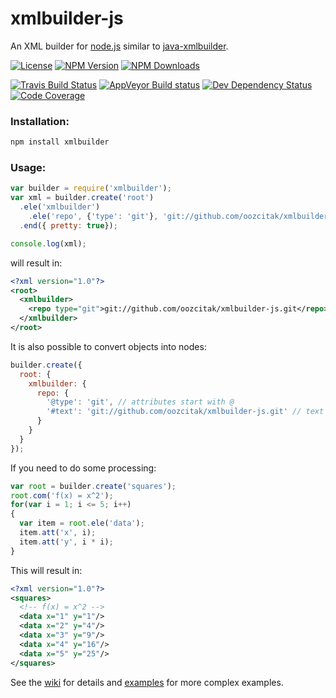 # xmlbuilder-js

An XML builder for [node.js](https://nodejs.org/) similar to
[java-xmlbuilder](https://github.com/jmurty/java-xmlbuilder).

[![License](http://img.shields.io/npm/l/xmlbuilder.svg?style=flat-square)](http://opensource.org/licenses/MIT)
[![NPM Version](http://img.shields.io/npm/v/xmlbuilder.svg?style=flat-square)](https://npmjs.com/package/xmlbuilder)
[![NPM Downloads](https://img.shields.io/npm/dm/xmlbuilder.svg?style=flat-square)](https://npmjs.com/package/xmlbuilder)

[![Travis Build Status](http://img.shields.io/travis/oozcitak/xmlbuilder-js.svg?style=flat-square)](http://travis-ci.org/oozcitak/xmlbuilder-js)
[![AppVeyor Build status](https://ci.appveyor.com/api/projects/status/bf7odb20hj77isry?svg=true)](https://ci.appveyor.com/project/oozcitak/xmlbuilder-js)
[![Dev Dependency Status](http://img.shields.io/david/dev/oozcitak/xmlbuilder-js.svg?style=flat-square)](https://david-dm.org/oozcitak/xmlbuilder-js)
[![Code Coverage](https://img.shields.io/coveralls/oozcitak/xmlbuilder-js.svg?style=flat-square)](https://coveralls.io/github/oozcitak/xmlbuilder-js)

### Installation:

``` sh
npm install xmlbuilder
```

### Usage:

``` js
var builder = require('xmlbuilder');
var xml = builder.create('root')
  .ele('xmlbuilder')
    .ele('repo', {'type': 'git'}, 'git://github.com/oozcitak/xmlbuilder-js.git')
  .end({ pretty: true});

console.log(xml);
```

will result in:

``` xml
<?xml version="1.0"?>
<root>
  <xmlbuilder>
    <repo type="git">git://github.com/oozcitak/xmlbuilder-js.git</repo>
  </xmlbuilder>
</root>
```

It is also possible to convert objects into nodes:

``` js
builder.create({
  root: {
    xmlbuilder: {
      repo: {
        '@type': 'git', // attributes start with @
        '#text': 'git://github.com/oozcitak/xmlbuilder-js.git' // text node
      }
    }
  }
});
```

If you need to do some processing:

``` js
var root = builder.create('squares');
root.com('f(x) = x^2');
for(var i = 1; i <= 5; i++)
{
  var item = root.ele('data');
  item.att('x', i);
  item.att('y', i * i);
}
```

This will result in:

``` xml
<?xml version="1.0"?>
<squares>
  <!-- f(x) = x^2 -->
  <data x="1" y="1"/>
  <data x="2" y="4"/>
  <data x="3" y="9"/>
  <data x="4" y="16"/>
  <data x="5" y="25"/>
</squares>
```

See the [wiki](https://github.com/oozcitak/xmlbuilder-js/wiki) for details and [examples](https://github.com/oozcitak/xmlbuilder-js/wiki/Examples) for more complex examples.
